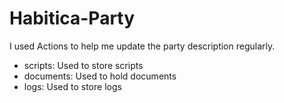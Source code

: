 # Habitica-Party

I used Actions to help me update the party description regularly.

- scripts: Used to store scripts
- documents: Used to hold documents
- logs: Used to store logs